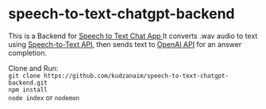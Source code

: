 # speech-to-text-chatgpt-backend
This is a Backend for [Speech to Text Chat App ](https://github.com/kudzanaim/speech-to-text-frontend) 
It converts .wav audio to text using [Speech-to-Text API](https://cloud.google.com/speech-to-text), then sends text to [OpenAI API](https://platform.openai.com/docs/api-reference/chat/create) for an answer completion.

Clone and Run: <br>
    `git clone https://github.com/kudzanaim/speech-to-text-chatgpt-backend.git`<br>
    `npm install`<br>
    `node index` or `nodemon`
